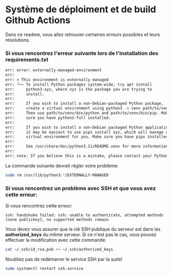 # Système de déploiment et de build Github Actions
Dans ce readme, vous allez retrouver certaines erreurs possibles et leurs résolutions.
### Si vous rencontrez l'erreur suivante lors de l'installation des requirements.txt
```bash
err: error: externally-managed-environment
err: 
err: × This environment is externally managed
err: ╰─> To install Python packages system-wide, try apt install
err:     python3-xyz, where xyz is the package you are trying to
err:     install.
err:     
err:     If you wish to install a non-Debian-packaged Python package,
err:     create a virtual environment using python3 -m venv path/to/venv.
err:     Then use path/to/venv/bin/python and path/to/venv/bin/pip. Make
err:     sure you have python3-full installed.
err:     
err:     If you wish to install a non-Debian packaged Python application,
err:     it may be easiest to use pipx install xyz, which will manage a
err:     virtual environment for you. Make sure you have pipx installed.
err:     
err:     See /usr/share/doc/python3.11/README.venv for more information.
err: 
err: note: If you believe this is a mistake, please contact your Python installation or OS distribution provider. You can override this, at the risk of breaking your Python installation or OS, by passing --break-system-packages.
```
La commande suivante devrait régler votre problème:
```bash
sudo rm /usr/lib/python3.*/EXTERNALLY-MANAGED
```

### Si vous rencontrez un problème avec SSH et que vous avez cette erreur:
Si vous rencontrez cette erreur:
```
ssh: handshake failed: ssh: unable to authenticate, attempted methods [none publickey], no supported methods remain
```

Vous devez vous assurer que la clé SSH publique du serveur est dans les **authorized_keys** du même serveur. Si ce n'est pas le cas, vous pouvez effectuer la modification avec cette commande:
```bash
cat ~/.ssh/id_rsa.pub >> ~/.ssh/authorized_keys
```
Noubliez pas de redémarrer le service SSH par la suite!
```bash
sudo systemctl restart ssh.service
```
